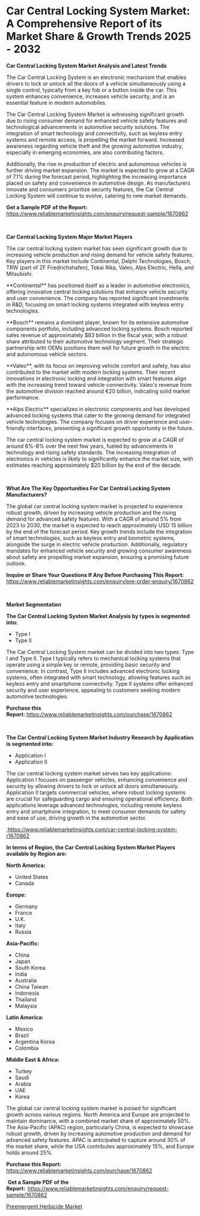 <p><h1>Car Central Locking System Market: A Comprehensive Report of its Market Share & Growth Trends 2025 - 2032</h1></p><p><strong>Car Central Locking System Market Analysis and Latest Trends</strong></p>
<p><p>The Car Central Locking System is an electronic mechanism that enables drivers to lock or unlock all the doors of a vehicle simultaneously using a single control, typically from a key fob or a button inside the car. This system enhances convenience, increases vehicle security, and is an essential feature in modern automobiles. </p><p>The Car Central Locking System Market is witnessing significant growth due to rising consumer demand for enhanced vehicle safety features and technological advancements in automotive security solutions. The integration of smart technology and connectivity, such as keyless entry systems and remote access, is propelling the market forward. Increased awareness regarding vehicle theft and the growing automotive industry, especially in emerging economies, are also contributing factors.</p><p>Additionally, the rise in production of electric and autonomous vehicles is further driving market expansion. The market is expected to grow at a CAGR of 7.1% during the forecast period, highlighting the increasing importance placed on safety and convenience in automotive design. As manufacturers innovate and consumers prioritize security features, the Car Central Locking System will continue to evolve, catering to new market demands.</p></p>
<p><strong>Get a Sample PDF of the Report:&nbsp;</strong> <a href="https://www.reliablemarketinsights.com/enquiry/request-sample/1670862?utm_campaign=3523&utm_medium=2&utm_source=Github&utm_content=ia&utm_term=25032025&utm_id=car-central-locking-system">https://www.reliablemarketinsights.com/enquiry/request-sample/1670862</a></p>
<p>&nbsp;</p>
<p><strong>Car Central Locking System Major Market Players</strong></p>
<p><p>The car central locking system market has seen significant growth due to increasing vehicle production and rising demand for vehicle safety features. Key players in this market include Continental, Delphi Technologies, Bosch, TRW (part of ZF Friedrichshafen), Tokai Rika, Valeo, Alps Electric, Hella, and Mitsubishi.</p><p>**Continental** has positioned itself as a leader in automotive electronics, offering innovative central locking solutions that enhance vehicle security and user convenience. The company has reported significant investments in R&D, focusing on smart locking systems integrated with keyless entry technologies. </p><p>**Bosch** remains a dominant player, known for its extensive automotive components portfolio, including advanced locking systems. Bosch reported sales revenue of approximately $83 billion in the fiscal year, with a robust share attributed to their automotive technology segment. Their strategic partnership with OEMs positions them well for future growth in the electric and autonomous vehicle sectors.</p><p>**Valeo**, with its focus on improving vehicle comfort and safety, has also contributed to the market with modern locking systems. Their recent innovations in electronic locking and integration with smart features align with the increasing trend toward vehicle connectivity. Valeo's revenue from the automotive division reached around €20 billion, indicating solid market performance.</p><p>**Alps Electric** specializes in electronic components and has developed advanced locking systems that cater to the growing demand for integrated vehicle technologies. The company focuses on driver experience and user-friendly interfaces, presenting a significant growth opportunity in the future.</p><p>The car central locking system market is expected to grow at a CAGR of around 6%-8% over the next few years, fueled by advancements in technology and rising safety standards. The increasing integration of electronics in vehicles is likely to significantly enhance the market size, with estimates reaching approximately $20 billion by the end of the decade.</p></p>
<p>&nbsp;</p>
<p><strong>What Are The Key Opportunities For Car Central Locking System Manufacturers?</strong></p>
<p><p>The global car central locking system market is projected to experience robust growth, driven by increasing vehicle production and the rising demand for advanced safety features. With a CAGR of around 5% from 2023 to 2030, the market is expected to reach approximately USD 15 billion by the end of the forecast period. Key growth trends include the integration of smart technologies, such as keyless entry and biometric systems, alongside the surge in electric vehicle production. Additionally, regulatory mandates for enhanced vehicle security and growing consumer awareness about safety are propelling market expansion, ensuring a promising future outlook.</p></p>
<p><strong>Inquire or Share Your Questions If Any Before Purchasing This Report:</strong> <a href="https://www.reliablemarketinsights.com/enquiry/pre-order-enquiry/1670862?utm_campaign=3523&utm_medium=2&utm_source=Github&utm_content=ia&utm_term=25032025&utm_id=car-central-locking-system">https://www.reliablemarketinsights.com/enquiry/pre-order-enquiry/1670862</a></p>
<p>&nbsp;</p>
<p><strong>Market Segmentation</strong></p>
<p><strong>The Car Central Locking System Market Analysis by types is segmented into:</strong></p>
<p><ul><li>Type I</li><li>Type II</li></ul></p>
<p><p>The Car Central Locking System market can be divided into two types: Type I and Type II. Type I typically refers to mechanical locking systems that operate using a simple key or remote, providing basic security and convenience. In contrast, Type II includes advanced electronic locking systems, often integrated with smart technology, allowing features such as keyless entry and smartphone connectivity. Type II systems offer enhanced security and user experience, appealing to customers seeking modern automotive technologies.</p></p>
<p><strong>Purchase this Report:&nbsp;</strong><a href="https://www.reliablemarketinsights.com/purchase/1670862?utm_campaign=3523&utm_medium=2&utm_source=Github&utm_content=ia&utm_term=25032025&utm_id=car-central-locking-system">https://www.reliablemarketinsights.com/purchase/1670862</a></p>
<p>&nbsp;</p>
<p><strong>The Car Central Locking System Market Industry Research by Application is segmented into:</strong></p>
<p><ul><li>Application I</li><li>Application II</li></ul></p>
<p><p>The car central locking system market serves two key applications: Application I focuses on passenger vehicles, enhancing convenience and security by allowing drivers to lock or unlock all doors simultaneously. Application II targets commercial vehicles, where robust locking systems are crucial for safeguarding cargo and ensuring operational efficiency. Both applications leverage advanced technologies, including remote keyless entry and smartphone integration, to meet consumer demands for safety and ease of use, driving growth in the automotive sector.</p></p>
<p><a href="https://www.reliablemarketinsights.com/car-central-locking-system-r1670862?utm_campaign=3523&utm_medium=2&utm_source=Github&utm_content=ia&utm_term=25032025&utm_id=car-central-locking-system">&nbsp;https://www.reliablemarketinsights.com/car-central-locking-system-r1670862</a></p>
<p><strong>In terms of Region, the Car Central Locking System Market Players available by Region are:</strong></p>
<p>
    <p> <strong> North America: </strong>
        <ul>
            <li>United States</li>
            <li>Canada</li>
        </ul>
        </p> 
    <p> <strong> Europe: </strong>
        <ul>
            <li>Germany</li>
            <li>France</li>
            <li>U.K.</li>
            <li>Italy</li>
            <li>Russia</li>
        </ul>
        </p> 
    <p> <strong> Asia-Pacific: </strong>
        <ul>
            <li>China</li>
            <li>Japan</li>
            <li>South Korea</li>
            <li>India</li>
            <li>Australia</li>
            <li>China Taiwan</li>
            <li>Indonesia</li>
            <li>Thailand</li>
            <li>Malaysia</li>
        </ul>
        </p> 
    <p> <strong> Latin America: </strong>
        <ul>
            <li>Mexico</li>
            <li>Brazil</li>
            <li>Argentina Korea</li>
            <li>Colombia</li>
        </ul>
        </p> 
    <p> <strong> Middle East & Africa: </strong>
        <ul>
            <li>Turkey</li>
            <li>Saudi</li>
            <li>Arabia</li>
            <li>UAE</li>
            <li>Korea</li>
        </ul>
    </p>
    </p>
<p><p>The global car central locking system market is poised for significant growth across various regions. North America and Europe are projected to maintain dominance, with a combined market share of approximately 50%. The Asia-Pacific (APAC) region, particularly China, is expected to showcase robust growth, driven by increasing automotive production and demand for advanced safety features. APAC is anticipated to capture around 30% of the market share, while the USA contributes approximately 15%, and Europe holds around 25%.</p></p>
<p><strong>Purchase this Report: </strong><a href="https://www.reliablemarketinsights.com/purchase/1670862?utm_campaign=3523&utm_medium=2&utm_source=Github&utm_content=ia&utm_term=25032025&utm_id=car-central-locking-system">https://www.reliablemarketinsights.com/purchase/1670862</a></p>
<p>&nbsp;<strong>Get a Sample PDF of the Report:&nbsp;&nbsp;</strong><a href="https://www.reliablemarketinsights.com/enquiry/request-sample/1670862?utm_campaign=3523&utm_medium=2&utm_source=Github&utm_content=ia&utm_term=25032025&utm_id=car-central-locking-system">https://www.reliablemarketinsights.com/enquiry/request-sample/1670862</a></p>
<p><strong></strong></p>
<p><p><a href="https://github.com/lestymbango/Market-Research-Report-List-1/blob/main/preemergent-herbicide-market.md?utm_campaign=3523&utm_medium=2&utm_source=Github&utm_content=ia&utm_term=25032025&utm_id=car-central-locking-system">Preemergent Herbicide Market</a></p></p>